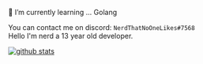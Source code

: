 
🌱 I’m currently learning ... Golang
 
You can contact me on discord: `NerdThatNoOneLikes#7568`  
Hello I'm nerd a 13 year old developer.

[![github stats](https://github-readme-stats.vercel.app/api?username=nerdthatnoonelikes&count_private=true&theme=onedark)](https://github.com/anuraghazra/github-readme-stats)
